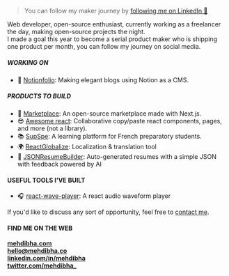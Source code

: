 > You can follow my maker journey by [following me on LinkedIn 💌](https://www.linkedin.com/in/mehdibha)

Web developer, open-source enthusiast, currently working as a freelancer the day, making open-source projects the night. 
<br/>
I made a goal this year to become a serial product maker who is shipping one product per month, you can follow my journey on social media.

##### WORKING ON
- 📖 [Notionfolio](https://notionfol.io): Making elegant blogs using Notion as a CMS.

##### PRODUCTS TO BUILD
- 🛒 [Marketplace](https://mehdibha.co/projects/guidely): An open-source marketplace made with Next.js.
- 😎 [Awesome react](https://mehdibha.co/projects/guidely): Collaborative copy/paste react components, pages, and more (not a library).
- 📚 [SupSpe](https://mehdibha.co/projects/guidely): A learning platform for French preparatory students.
- 🌍 [ReactGlobalize](https://mehdibha.co/projects/guidely): Localization & translation tool
- 📄 [JSONResumeBuilder](https://mehdibha.co/projects/reactsel): Auto-generated resumes with a simple JSON with feedback powered by AI

#### USEFUL TOOLS I'VE BUILT
- 🎧 [react-wave-player](https://github.com/mehdibha/react-wave-player): A react audio waveform player
<!-- - 🎠 [Reactsel](https://mehdibha.co/projects/reactsel): A react carousel (Building)
  - 📜 [Readmegen](https://mehdibha.co/projects/reactsel): Readme generator for GitHub -->

If you'd like to discuss any sort of opportunity, feel free to [contact me](mailto:hello@mehdibha.co).

#### FIND ME ON THE WEB
**<a href="https://www.mehdibha.com">mehdibha.com</a>**<br/>
**hello@mehdibha.co**<br/>
**<a href="https://www.linkedin.com/in/mehdibha/">linkedin.com/in/mehdibha</a>**<br/>
**<a href="https://twitter.com/mehdibha_">twitter.com/mehdibha_</a>**
